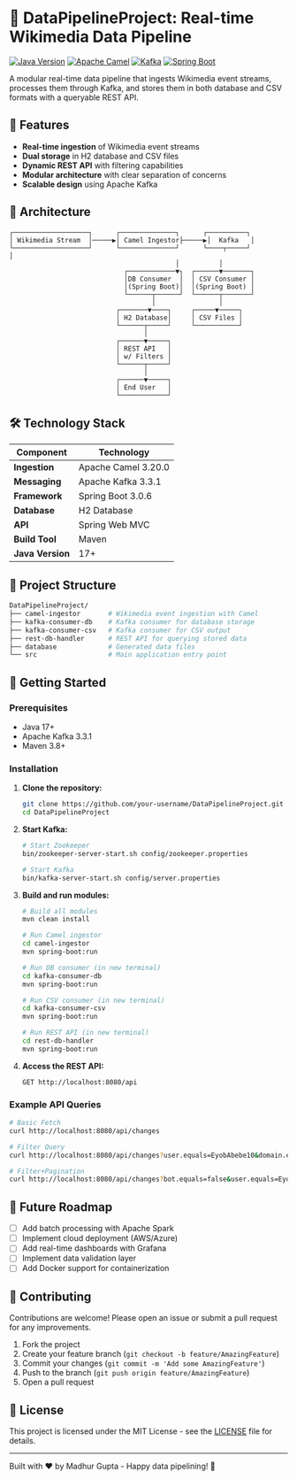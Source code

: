 # 🚀 DataPipelineProject: Real-time Wikimedia Data Pipeline

[![Java Version](https://img.shields.io/badge/Java-17%2B-blue)](https://openjdk.org/projects/jdk/17/)
[![Apache Camel](https://img.shields.io/badge/Apache_Camel-3.20.0-orange)](https://camel.apache.org/)
[![Kafka](https://img.shields.io/badge/Apache_Kafka-3.3.1-000)](https://kafka.apache.org/)
[![Spring Boot](https://img.shields.io/badge/Spring_Boot-3.0.6-brightgreen)](https://spring.io/projects/spring-boot)

A modular real-time data pipeline that ingests Wikimedia event streams, processes them through Kafka, and stores them in both database and CSV formats with a queryable REST API.

## 🌟 Features

- **Real-time ingestion** of Wikimedia event streams
- **Dual storage** in H2 database and CSV files
- **Dynamic REST API** with filtering capabilities
- **Modular architecture** with clear separation of concerns
- **Scalable design** using Apache Kafka

## 🧩 Architecture

```mermaid
┌───────────────────┐      ┌──────────────┐      ┌──────────┐
│ Wikimedia Stream  │─────▶│ Camel Ingestor├─────▶│  Kafka   │
└───────────────────┘      └──────────────┘      └────┬─────┘                                     │
                                          │          │
                             ┌────────────▼┐  ┌──────▼───────┐
                             │DB Consumer  │  │ CSV Consumer │
                             │(Spring Boot)│  │(Spring Boot) │
                             └──────┬──────┘  └──────┬───────┘
                                    │                │
                           ┌───────▼────┐     ┌─────▼─────┐
                           │ H2 Database│     │ CSV Files │
                           └──────┬─────┘     └───────────┘
                                  │
                           ┌──────▼─────┐
                           │ REST API   │
                           │ w/ Filters │
                           └──────┬─────┘
                                  │
                           ┌──────▼─────┐
                           │ End User   │
                           └────────────┘
```


## 🛠️ Technology Stack

| Component         | Technology                          |
|-------------------|-------------------------------------|
| **Ingestion**     | Apache Camel 3.20.0                 |
| **Messaging**     | Apache Kafka 3.3.1                  |
| **Framework**     | Spring Boot 3.0.6                   |
| **Database**      | H2 Database                         |
| **API**           | Spring Web MVC                      |
| **Build Tool**    | Maven                               |
| **Java Version**  | 17+                                 |

## 📂 Project Structure

```bash
DataPipelineProject/
├── camel-ingestor       # Wikimedia event ingestion with Camel
├── kafka-consumer-db    # Kafka consumer for database storage
├── kafka-consumer-csv   # Kafka consumer for CSV output
├── rest-db-handler      # REST API for querying stored data
├── database             # Generated data files
└── src                  # Main application entry point
```

## 🚀 Getting Started

### Prerequisites
- Java 17+
- Apache Kafka 3.3.1
- Maven 3.8+

### Installation

1. **Clone the repository:**
   ```bash
   git clone https://github.com/your-username/DataPipelineProject.git
   cd DataPipelineProject
   ```

2. **Start Kafka:**
   ```bash
   # Start Zookeeper
   bin/zookeeper-server-start.sh config/zookeeper.properties

   # Start Kafka
   bin/kafka-server-start.sh config/server.properties
   ```

3. **Build and run modules:**
   ```bash
   # Build all modules
   mvn clean install
   
   # Run Camel ingestor
   cd camel-ingestor
   mvn spring-boot:run
   
   # Run DB consumer (in new terminal)
   cd kafka-consumer-db
   mvn spring-boot:run
   
   # Run CSV consumer (in new terminal)
   cd kafka-consumer-csv
   mvn spring-boot:run
   
   # Run REST API (in new terminal)
   cd rest-db-handler
   mvn spring-boot:run
   ```

4. **Access the REST API:**
   ```
   GET http://localhost:8080/api
   ```

### Example API Queries
```bash
# Basic Fetch
curl http://localhost:8080/api/changes

# Filter Query
curl http://localhost:8080/api/changes?user.equals=EyobAbebe10&domain.equals=commons.wikimedia.org&title.contains=Category

# Filter+Pagination
curl http://localhost:8080/api/changes?bot.equals=false&user.equals=EyobAbebe10&page=0&sort=title,asc
```

## 🔮 Future Roadmap

- [ ] Add batch processing with Apache Spark
- [ ] Implement cloud deployment (AWS/Azure)
- [ ] Add real-time dashboards with Grafana
- [ ] Implement data validation layer
- [ ] Add Docker support for containerization

## 🤝 Contributing

Contributions are welcome! Please open an issue or submit a pull request for any improvements.

1. Fork the project
2. Create your feature branch (`git checkout -b feature/AmazingFeature`)
3. Commit your changes (`git commit -m 'Add some AmazingFeature'`)
4. Push to the branch (`git push origin feature/AmazingFeature`)
5. Open a pull request

## 📄 License

This project is licensed under the MIT License - see the [LICENSE](LICENSE) file for details.

---
Built with ❤️ by Madhur Gupta - Happy data pipelining! 🚀
